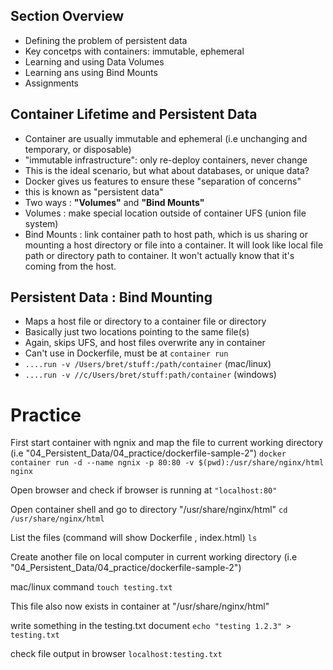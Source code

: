 ## Section Overview
- Defining the problem of persistent data
- Key concetps with containers: immutable, ephemeral 
- Learning and using Data Volumes
- Learning ans using Bind Mounts
- Assignments


## Container Lifetime and Persistent Data
- Container are usually immutable and ephemeral (i.e unchanging and temporary, or disposable)
- "immutable infrastructure": only re-deploy containers, never change
- This is the ideal scenario, but what about databases, or unique data?
- Docker gives us features to ensure these "separation of concerns"
- this is known as "persistent data"
- Two ways : **"Volumes"** and **"Bind Mounts"**
- Volumes : make special location outside of container UFS (union file system)
- Bind Mounts : link container path to host path, which is us sharing or mounting a host directory or file into a container. It will look like  local file path or directory path to container. It won't actually know that it's coming from the host. 


## Persistent Data : Bind Mounting
- Maps a host file or directory to a container file or directory
- Basically just two locations pointing to the same file(s)
- Again, skips UFS, and host files overwrite any in container
- Can't use in Dockerfile, must be at  ```container run```
- ```....run -v /Users/bret/stuff:/path/container``` (mac/linux)
- ```....run -v //c/Users/bret/stuff:path/container``` (windows)



# Practice 

First start container with ngnix and map the file to current working directory (i.e "04_Persistent_Data/04_practice/dockerfile-sample-2")
```docker container run -d --name ngnix -p 80:80 -v $(pwd):/usr/share/nginx/html nginx```

Open browser and check if browser is running at ```"localhost:80"```


Open container shell and go to directory "/usr/share/nginx/html"
```cd /usr/share/nginx/html```

List the files (command will show Dockerfile , index.html)
```ls```

Create another file on local computer in current working directory (i.e "04_Persistent_Data/04_practice/dockerfile-sample-2")

mac/linux command
```touch testing.txt```

This file also now exists in container at "/usr/share/nginx/html"

write something in the testing.txt document 
```echo "testing 1.2.3" > testing.txt``` 

check file output in browser
```localhost:testing.txt```
